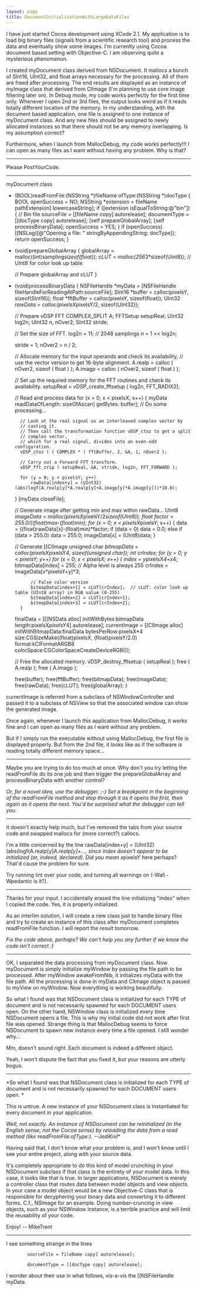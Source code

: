 ```yaml
---
layout: page
title: DocumentInitializationWithLargeDataFiles
---
```


I have just started Cocoa development using XCode 2.1. My application is to load big binary files (signals from a scientific research tool) and process the data and eventually show some images. I'm currently using Cocoa document based setting with Objective-C.  I am observing quite a mysterious phenomenon.

I created myDocument class derived from NSDocument. It mallocs a bunch of SInt16, UInt32, and float arrays necessary for the processing. All of them are freed after processing. The end results are displayed as an instance of myImage class that derived from CIImage (I'm planning to use core image filtering later on). In Debug mode, my code works perfectly for the first time only. Whenever I open 2nd or 3rd files, the output looks weird as if it reads totally different location of the memory. In my understanding, with the document based application, one file is assigned to one instance of myDocument class. And any new files should be assigned to newly allocated instances so that there should not be any memory overlapping. Is my assumption correct? 

Furthermore, when I launch from MallocDebug, my code works perfectly!!! I can open as many files as I want without having any problem. Why is that?

----

Please PostYourCode.

----

    
myDocument class
- (BOOL)readFromFile:(NSString *)fileName ofType:(NSString *)docType
{
    BOOL openSuccess = NO;
    NSString *extension = fileName pathExtension] lowercaseString];
    if ([extension isEqualToString:@"bin"]) {
        // Bin file
        sourceFile = [[fileName copy] autorelease];
        documentType = [[docType copy] autorelease];
        [self prepareGlobalArray];
        [self processBinaryData];
        openSuccess = YES;
    }
    if (openSuccess)
        [[NSLog([@"Opening a file: " stringByAppendingString: docType]);
    return openSuccess;
}

- (void)prepareGlobalArray
{
    globalArray = malloc((int)sampling*sizeof(float));
    cLUT = malloc(256*3*sizeof(UInt8)); // UInt8 for color look up table

    // Prepare globalArray and cLUT
}

- (void)processBinaryData
{
    NSFileHandle *myData = [NSFileHandle fileHandleForReadingAtPath:sourceFile];
    SInt16 *buffer = calloc(pixelsY, sizeof(SInt16));
    float *fftBuffer = calloc(pixelsY, sizeof(float));
    UInt32 *rawData = calloc(pixelsX*pixelsY/2, sizeof(UInt32));
    
    // Prepare vDSP FFT
    COMPLEX_SPLIT A;
    FFTSetup setupReal;
    UInt32 log2n;
    UInt32 n, nOver2;
    SInt32 stride;
    
    // Set the size of FFT.
    log2n = 11; // 2048 samplings
    n = 1 << log2n;
    
    stride = 1;
    nOver2 = n / 2;
    
    // Allocate memory for the input operands and check its availability,
    // use the vector version to get 16-byte alignment.
    A.realp = calloc ( nOver2, sizeof ( float ) );
    A.imagp = calloc ( nOver2, sizeof ( float ) );
    
    // Set up the required memory for the FFT routines and check its availability.
    setupReal = vDSP_create_fftsetup ( log2n, FFT_RADIX2);
    
    // Read and process data
    for (x = 0; x < pixelsX; x++) {
        myData readDataOfLength: sizeOfAscan] getBytes: buffer];
        // Do some processing...
        
        // Look at the real signal as an interleaved complex vector by
        // casting it.
        // Then call the transformation function vDSP_ctoz to get a split
        // complex vector,
        // which for a real signal, divides into an even-odd configuration.
        vDSP_ctoz ( ( COMPLEX * ) fftBuffer, 2, &A, 1, nOver2 );
		
        // Carry out a Forward FFT transform.
        vDSP_fft_zrip ( setupReal, &A, stride, log2n, FFT_FORWARD );
        		
        for (y = 0; y < pixelsY; y++) 
            rawData[index+y] = (UInt32)(abs(logf(A.realp[y]*A.realp[y]+A.imagp[y]*A.imagp[y]))*10.0);
    }
    [myData closeFile];
    
    // Generate image after getting min and max within rawData...
    UInt8 *imageData = malloc(pixelsX*pixelsY/2*sizeof(UInt8));
    float factor = 255.0/((float)max-(float)min);
    for (x = 0; x < pixelsX*pixelsY; x++) {
        data = ((float)rawData[x]-(float)min)*factor;
        if (data < 0)
            data = 0.0;
        else if (data > 255.0)
            data = 255.0;
        imageData[x] = (UInt8)data;
    }
    
    // Generate [[CIImage
    unsigned char *bitmapData = calloc(pixelsX*pixelsY*4, sizeof(unsigned char));
    int crIndex;
    for (y = 0; y < pixelsY; y++)
        for (x = 0; x < pixelsX; x++) {
            index = y*pixelsX*4+x*4;
            bitmapData[index] = 255; // Alpha level is always 255
            crIndex = imageData[x*pixelsY+y]*3;
            
            // False color version
            bitmapData[index+1] = cLUT[crIndex];  // cLUT: color look up table (UInt8 array) in RGB value (0-255)
            bitmapData[index+2] = cLUT[crIndex+1];
            bitmapData[index+3] = cLUT[crIndex+2];  
        }
    finalData = [[[NSData alloc] initWithBytes:bitmapData
                               length:pixelsX*pixelsY*4] autorelease];
    currentImage = [[CIImage alloc] initWithBitmapData:finalData
                                     bytesPerRow:pixelsX*4
                                            size:CGSizeMake((float)pixelsX, (float)pixelsY/2.0)
                                          format:kCIFormatARGB8
                                            colorSpace:CGColorSpaceCreateDeviceRGB()];
    
    // Free the allocated memory.
    vDSP_destroy_fftsetup ( setupReal );
    free ( A.realp );
    free ( A.imagp );	
    
    free(buffer);
    free(fftBuffer);
    free(bitmapData);
    free(imageData);
    free(rawData);
    free(cLUT);
    free(globalArray);
}


currentImage is referred from a subclass of NSWindowController and passed it to a subclass of NSView so that the associated window can show the generated image.

Once again, whenever I launch this application from MallocDebug, it works fine and I can open as many files as I want without any problem.

But if I simply run the executable without using MallocDebug, the first file is displayed properly.  But from the 2nd file, it looks like as if the software is reading totally different memory space...

----

Maybe you are trying to do too much at once. Why don't you try letting the readFromFile do its one job and then
trigger the prepareGlobalArray and processBinaryData with another control?

*Or, for a novel idea, use the debugger. ;-) Set a breakpoint in the beginning of the readFromFile method and step through it as it opens the first, then again as it opens the next. You'd be surprised what the debugger can tell you.*

----

It doesn't exactly help much, but I've removed the tabs from your source code and swapped mallocs for (more correct?) callocs.

I'm a little concerned by the line     rawData[index+y] = (UInt32)(abs(logf(A.realp[y]*A.realp[y]+..., since     index doesn't appear to be initialized (or, indeed, declared). Did you mean     x*pixelsY here perhaps? That'd cause the problem for sure.

Try running lint over your code, and turning all warnings on (-Wall -Wpedantic is it?).

----

Thanks for your input.  I accidentally erased the line initializing "index" when I copied the code.  Yes, it is properly initialized.

As an interlim solution, I will create a new class just to handle binary files and try to create an instance of this class after myDocument completes readFromFile function.  I will report the result tomorrow.

*Fix the code above, perhaps? We can't help you any further if we know the code isn't correct :)*

----

OK, I separated the data processing from myDocument class.  Now myDocument is simply initialize myWindow by passing the file path to be processed.  After myWindow awakeFromNib, it initializes myData with the file path.  All the processing is done in myData and CIImage object is passed to myView on myWindow.  Now everything is working beautifully.

So what I found was that NSDocument class is initialized for each TYPE of document and is not necessarily spawned for each DOCUMENT users open.  On the other hand, NSWindow class is initialized every time NSDocument opens a file.  This is why my initial code did not work after first file was opened.  Strange thing is that MallocDebug seems to force NSDocument to spawn new instance every time a file opened.  I still wonder why...

Mm, doesn't sound right.  Each document is indeed a different object.

Yeah, I won't dispute the fact that you fixed it, but your reasons are utterly bogus.

----

*So what I found was that NSDocument class is initialized for each TYPE of document and is not necessarily spawned for each DOCUMENT users open. *

This is untrue. A new instance of your NSDocument class is instantiated for every document in your application.

*Well, not exactly. An instance of NSDocument *can* be reinitialized (in the English sense, not the Cocoa sense) by reloading the data from a     read method (like     readFromFile:ofType:). --JediKnil**

Having said that, I don't know what your problem is, and I won't know until I see your entire project, along with your source data. 

It's completely appropriate to do this kind of model crunching in your NSDocument subclass if that class is the entirety of your model data. In this case, it looks like that is true. In larger applications, NSDocument is merely a controller class that routes data between model objects and view objects. In your case a model object would be a new Objective-C class that is responsible for decyphering your binary data and converting it to different forms. C.f., NSImage for an example. Doing number-cruncing in view objects, such as your NSWindow instance, is a terrible practice and will limit the reusability of your code.

Enjoy! -- MikeTrent

----

I see something strange in the lines

            sourceFile = fileName copy] autorelease];

            documentType = [[docType copy] autorelease];

I wonder about their use in what follows, vis-a-vis the [[NSFileHandle myData.

